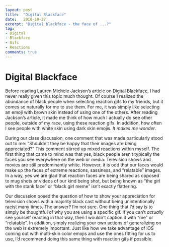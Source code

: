 ```yaml
---
layout: post
title:  "Digital Blackface"
date:   2018-10-27
excerpt: "Digital blackface - the face of ...?"
tag:
- Digital
- Blackface
- Gifs
- Reactions
comments: true
---
```


# Digital Blackface

Before reading Lauren Michele Jackson’s article on [Digital Blackface](https://www.teenvogue.com/story/digital-blackface-reaction-gifs), I had never really given this topic much thought. Of course I realized the abundance of black people when selecting reaction gifs to my friends, but it comes so naturally for me to use them. For me, it was simply like selecting an emoji with brown skin instead of using one of the others. After reading Jackson’s article, it made me think of how much I actually do see other people, outside of my race, using these reaction gifs. In addition, how often I see people with white skin using dark skin emojis. *It makes me wonder*.

During our class discussion, one comment that was made particularly stood out to me: “Shouldn’t they be happy that their images are being appreciated?” This comment stirred up mixed reactions within myself. The first thing that came to mind was that yes, black people aren’t typically the faces you see everywhere on the web or media. Television shows and movies are still predominantly white. However, it is odd that our faces would make up the faces of extreme reactions, sassiness, and “relatable” images. In a way, yes we are glad that reaction faces are being shared as opposed to mug shots or videos of our kind being shot, but being known as “the girl with the stank face” or “black girl meme” isn’t exactly flattering. 

Our discussion posed the question of how to show your appreciation for television shows with a majority black cast without being unintentionally racist many times. The answer? I’m not sure. One thing that I’d say is to simply be thoughtful of why you are using a specific gif. If you can’t *actually* see yourself reacting in that way, then I wouldn’t caption it with “me” or “relatable”. In addition, simply realizing your own actions of generalizing on the web is extremely important. Just like how we take advantage of iOS coming out with multi-skin color emojis and use the ones fitting for us to use, I’d recommend doing this same thing with reaction gifs if possible. 
